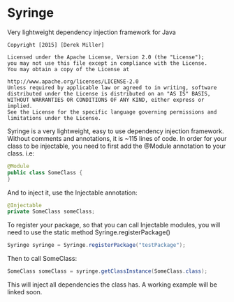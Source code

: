 # Syringe
Very lightweight dependency injection framework for Java
```
Copyright [2015] [Derek Miller]

Licensed under the Apache License, Version 2.0 (the "License");
you may not use this file except in compliance with the License.
You may obtain a copy of the License at

http://www.apache.org/licenses/LICENSE-2.0
Unless required by applicable law or agreed to in writing, software
distributed under the License is distributed on an "AS IS" BASIS,
WITHOUT WARRANTIES OR CONDITIONS OF ANY KIND, either express or implied.
See the License for the specific language governing permissions and
limitations under the License.
```
Syringe is a very lightweight, easy to use dependency injection framework. Without comments and annotations, it is ~115 lines
of code. In order for your class to be injectable, you need to first add the @Module annotation to your class. i.e:

```java
@Module
public class SomeClass {
}
```

And to inject it, use the Injectable annotation:
```java
@Injectable
private SomeClass someClass;
```

To register your package, so that you can call Injectable modules, you will need to use the static method 
Syringe.registerPackage()
```java
Syringe syringe = Syringe.registerPackage("testPackage");
```

Then to call SomeClass: 

```java
SomeClass someClass = syringe.getClassInstance(SomeClass.class);
```

This will inject all dependencies the class has. A working example will be linked soon.

